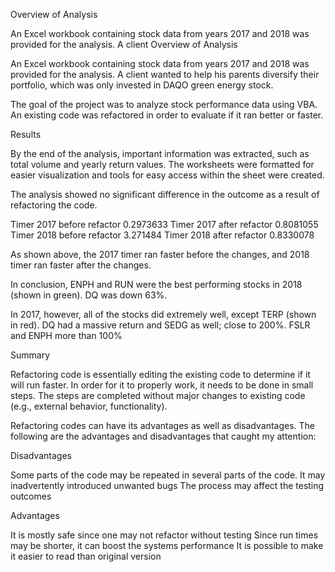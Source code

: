 Overview of Analysis

An Excel workbook containing stock data from years 2017 and 2018 was provided for the analysis.
A client Overview of Analysis

An Excel workbook containing stock data from years 2017 and 2018 was provided for the analysis. 
A client wanted to help his parents diversify their portfolio, which was only invested in DAQO green energy stock.

The goal of the project was to analyze stock performance data using VBA. An existing code was refactored in order to evaluate
if it ran better or faster.

Results

By the end of the analysis, important information was extracted, such as total volume and yearly return values. 
The worksheets were formatted for easier visualization and tools for easy access within the sheet were created.

The analysis showed no significant difference in the outcome as a result of refactoring the code.

Timer 2017 before refactor 0.2973633
Timer 2017 after refactor 0.8081055
Timer 2018 before refactor 3.271484
Timer 2018 after refactor 0.8330078

As shown above, the 2017 timer ran faster before the changes, and 2018 timer ran faster after the changes.


In conclusion, ENPH and RUN were the best performing stocks in 2018 (shown in green). DQ was down 63%.

In 2017, however, all of the stocks did extremely well, except TERP (shown in red). DQ had a massive return and SEDG as well; close to 200%.
FSLR and ENPH more than 100%

Summary

Refactoring code is essentially editing the existing code to determine if it will run faster. In order for it to properly
work, it needs to be done in small steps. The steps are completed without major changes to existing code (e.g., external 
behavior, functionality).

Refactoring codes can have its advantages as well as disadvantages. The following are the advantages and disadvantages that
caught my attention:

Disadvantages

Some parts of the code may be repeated in several parts of the code. It may inadvertently introduced unwanted bugs
The process may affect the testing outcomes

Advantages

It is mostly safe since one may not refactor without testing
Since run times may be shorter, it can boost the systems performance
It is possible to make it easier to read than original version